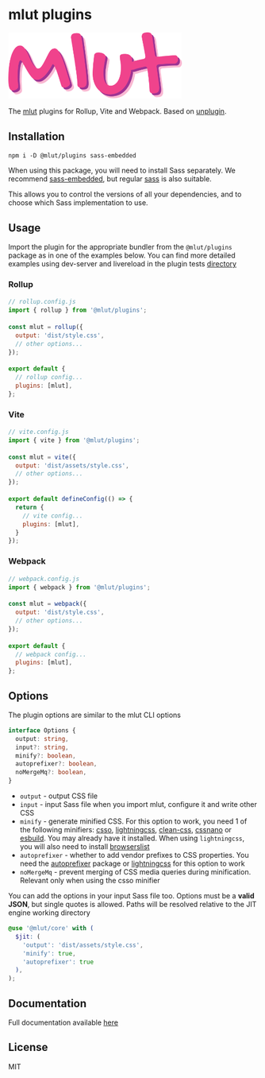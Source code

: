 # mlut plugins #

<img alt="Logo" src="https://github.com/mlutcss/mlut/raw/master/docs/img/logo-full.png" width="350"/>

The [mlut](https://github.com/mlutcss/mlut) plugins for Rollup, Vite and Webpack. Based on [unplugin](https://unplugin.unjs.io/).

## Installation ##

```
npm i -D @mlut/plugins sass-embedded
```

When using this package, you will need to install Sass separately. We recommend [sass-embedded](https://www.npmjs.com/package/sass-embedded), but regular [sass](https://www.npmjs.com/package/sass) is also suitable.

This allows you to control the versions of all your dependencies, and to choose which Sass implementation to use.

## Usage ##

Import the plugin for the appropriate bundler from the `@mlut/plugins` package as in one of the examples below. You can find more detailed examples using dev-server and livereload in the plugin tests [directory](https://github.com/mlutcss/mlut/tree/master/test/plugins)

### Rollup ###

```js
// rollup.config.js
import { rollup } from '@mlut/plugins';

const mlut = rollup({
  output: 'dist/style.css',
  // other options...
});

export default {
  // rollup config...
  plugins: [mlut],
};
```

### Vite ###

```js
// vite.config.js
import { vite } from '@mlut/plugins';

const mlut = vite({
  output: 'dist/assets/style.css',
  // other options...
});

export default defineConfig(() => {
  return {
    // vite config...
    plugins: [mlut],
  }
});
```

### Webpack ###

```js
// webpack.config.js
import { webpack } from '@mlut/plugins';

const mlut = webpack({
  output: 'dist/style.css',
  // other options...
});

export default {
  // webpack config...
  plugins: [mlut],
};
```

## Options ##

The plugin options are similar to the mlut CLI options

```ts
interface Options {
  output: string,
  input?: string,
  minify?: boolean,
  autoprefixer?: boolean,
  noMergeMq?: boolean,
}
```

- `output` - output CSS file
- `input` - input Sass file when you import mlut, configure it and write other CSS
- `minify` - generate minified CSS. For this option to work, you need 1 of the following minifiers: [csso](https://github.com/css/csso), [lightningcss](https://github.com/parcel-bundler/lightningcss), [clean-css](https://github.com/clean-css/clean-css), [cssnano](https://github.com/cssnano/cssnano) or [esbuild](https://github.com/evanw/esbuild). You may already have it installed. When using `lightningcss`, you will also need to install [browserslist](https://github.com/browserslist/browserslist)
- `autoprefixer` - whether to add vendor prefixes to CSS properties. You need the [autoprefixer](https://github.com/postcss/autoprefixer) package or [lightningcss](https://github.com/parcel-bundler/lightningcss) for this option to work
- `noMergeMq` - prevent merging of CSS media queries during minification. Relevant only when using the csso minifier

You can add the options in your input Sass file too. Options must be a **valid JSON**, but single quotes is allowed. Paths will be resolved relative to the JIT engine working directory
```scss
@use '@mlut/core' with (
  $jit: (
    'output': 'dist/assets/style.css',
    'minify': true,
    'autoprefixer': true
  ),
);
```

## Documentation ##
Full documentation available [here](https://mlutcss.github.io/mlut/section-start.html#kssref-start-integrations)

## License ##
MIT
